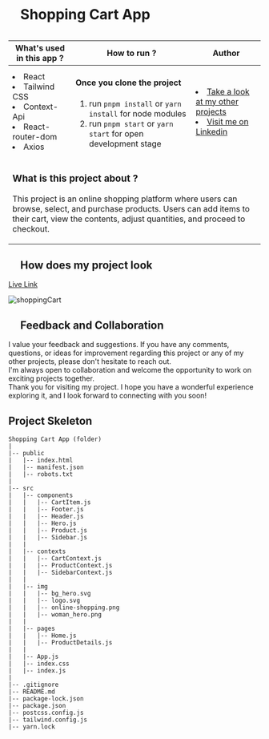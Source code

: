 
<div id="user-content-toc">
  <ul align="left">
    <summary><h1 style="display: inline-block">Shopping Cart App</h1></summary>
  </ul>
</div>

<table>
   <thead>
        <tr>
            <th>What's used in this app ?</th>
            <th>How to run ?</th>
            <th>Author</th>
        </tr>
    </thead>
  <tbody>
  <tr>
    <td> 
      <li> React  
      <li> Tailwind CSS
      <li> Context-Api
      <li> React-router-dom  
      <li> Axios 
    </td>
    <td>  <h4>Once you clone the project</h4>  
      
 1) run  `pnpm install`  or `yarn install` for node modules
 2) run `pnpm start` or `yarn start` for open development stage
    
   </td>
    <td> <li> <a href="https://github.com/kamilarici" target="_blank">Take a look at my other projects</a> <li> <a href="https://www.linkedin.com/in/kamil-arici/" target="_blank">Visit me on Linkedin</a> 
  </tr>
  <tr>
    <td colspan="3"><h3>What is this project about ?</h3> 
<p>
This project is an online shopping platform where users can browse, select, and purchase products. Users can add items to their cart, view the contents, adjust quantities, and proceed to checkout. 
</p>
    </td>
  </tr>
      </tbody>
</table>




<div id="user-content-toc">
  <ul align="left">
    <summary><h2>How does my project look</h2></summary>
  </ul>
</div>

[Live Link](https://shopping-cart-tailwind-umber.vercel.app/)

![shoppingCart](https://user-images.githubusercontent.com/129012602/261243162-4069b0a0-5cbd-487c-9c5d-a1e28d906ca5.gif)

<div id="user-content-toc">
  <ul align="left">
    <summary><h2>Feedback and Collaboration</h2></summary>
  </ul>
</div>
I value your feedback and suggestions. If you have any comments, questions, or ideas for improvement regarding this project or any of my other projects, please don't hesitate to reach out.<br>
I'm always open to collaboration and welcome the opportunity to work on exciting projects together.<br>
Thank you for visiting my project. I hope you have a wonderful experience exploring it, and I look forward to connecting with you soon!


## Project Skeleton

```
Shopping Cart App (folder)
|
|-- public
|   |-- index.html
|   |-- manifest.json
|   |-- robots.txt
|
|-- src
|   |-- components
|   |   |-- CartItem.js
|   |   |-- Footer.js
|   |   |-- Header.js
|   |   |-- Hero.js
|   |   |-- Product.js
|   |   |-- Sidebar.js
|   |
|   |-- contexts
|   |   |-- CartContext.js
|   |   |-- ProductContext.js
|   |   |-- SidebarContext.js
|   |
|   |-- img
|   |   |-- bg_hero.svg
|   |   |-- logo.svg
|   |   |-- online-shopping.png
|   |   |-- woman_hero.png
|   |
|   |-- pages
|   |   |-- Home.js
|   |   |-- ProductDetails.js
|   |
|   |-- App.js
|   |-- index.css
|   |-- index.js
|
|-- .gitignore
|-- README.md
|-- package-lock.json
|-- package.json
|-- postcss.config.js
|-- tailwind.config.js
|-- yarn.lock
```
